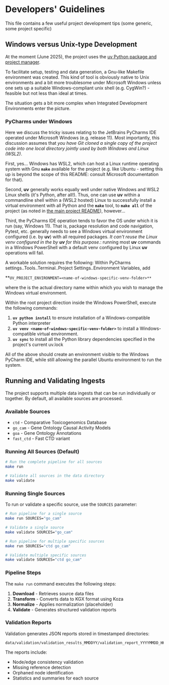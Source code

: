 # Developers' Guidelines

This file contains a few useful project development tips (some generic, some project specific)

## Windows versus Unix-type Development

At the moment (June 2025), the project uses the [uv Python package and project manager](https://docs.astral.sh/uv/). 

To facilitate setup, testing and data generation, a Gnu-like Makefile environment was created. This kind of tool is obviously native to Unix environments and a bit more troublesome under Microsoft Windows unless one sets up a suitable Windows-compliant unix shell (e.g. CygWin?) - feasible but not less than ideal at times. 

The situation gets a bit more complex when Integrated Development Environments enter the picture.

### PyCharms under Windows

Here we discuss the tricky issues relating to the JetBrains PyCharms IDE operated under Microsoft Windows (e.g. release 11).  Most importantly, this discussion assumes that _you have Git cloned a single copy of the project code into one local directory jointly used by both Windows and Linux (WSL2)_.

First, yes... Windows has WSL2, which can host a Linux runtime operating system with Gnu **`make`** available for the project (e.g. like Ubuntu - setting this up is beyond the scope of this README: consult Microsoft documentation for that). 

Second, **uv** generally works equally well under native Windows and WSL2 Linux shells (it's Python, after all!). Thus, one can use **uv** within a commandline shell within a (WSL2 hosted) Linux to successfully install a virtual environment with all Python and the **`make`** tool, to **`make all`** of the project (as noted in [the main project README](./README.md)), however...

Third, the PyCharms IDE operation tends to favor the OS under which it is run (say, Windows 11). That is, package resolution and code navigation, Pytest, etc. generally needs to see a Windows virtual environment configured (i.e. by **uv**) with all required packages. _It can't reuse the Linux venv configured in the  by **uv** for this purpose._: running most **uv** commands in a Windows PowerShell with a default venv configured by Linux **uv** operations will fail.

A workable solution requires the following:
Within PyCharms settings..Tools..Terminal..Project Settings..Environment Variables, add 

**`UV_PROJECT_ENVIRONMENT=<name-of-windows-specific-venv-folder>** ` 

where the <name-of-windows-specific-venv-folder> is the actual directory name within which you wish to manage the Windows virtual environment.

Within the root project direction inside the Windows PowerShell, execute the following commands:

1. **`uv python install`** to ensure installation of a Windows-compatible Python interpreter
2. **`uv venv <name-of-windows-specific-venv-folder>`** to install a Windows-compatible virtual environment.
3. **`uv sync`** to install all the Python library dependencies specified in the project's current uv.lock

All of the above should create an environment visible to the Windows PyCharm IDE, while still allowing the parallel Ubuntu environment to run the system.

## Running and Validating Ingests

The project supports multiple data ingests that can be run individually or together. By default, all available sources are processed.

### Available Sources

- `ctd` - Comparative Toxicogenomics Database
- `go_cam` - Gene Ontology Causal Activity Models  
- `goa` - Gene Ontology Annotations
- `fast_ctd` - Fast CTD variant

### Running All Sources (Default)

```bash
# Run the complete pipeline for all sources
make run

# Validate all sources in the data directory
make validate
```

### Running Single Sources

To run or validate a specific source, use the `SOURCES` parameter:

```bash
# Run pipeline for a single source
make run SOURCES="go_cam"

# Validate a single source
make validate SOURCES="go_cam"

# Run pipeline for multiple specific sources
make run SOURCES="ctd go_cam"

# Validate multiple specific sources  
make validate SOURCES="ctd go_cam"
```

### Pipeline Steps

The `make run` command executes the following steps:
1. **Download** - Retrieves source data files
2. **Transform** - Converts data to KGX format using Koza
3. **Normalize** - Applies normalization (placeholder)
4. **Validate** - Generates structured validation reports

### Validation Reports

Validation generates JSON reports stored in timestamped directories:
```
data/validation/validation_results_MMDDYY/validation_report_YYYYMMDD_HHMMSS.json
```

The reports include:
- Node/edge consistency validation
- Missing reference detection
- Orphaned node identification
- Statistics and summaries for each source
